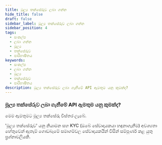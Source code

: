 ```yaml
---
title: මූල්‍ය තක්සේරුව ලබා ගන්න
hide_title: false
draft: false
sidebar_label: මූල්‍ය තක්සේරුව ලබා ගන්න
sidebar_position: 4
tags:
  - සංකල්ප
  - ලබා ගන්න
  - මූල්‍ය
  - තක්සේරුව
  - පාරිභාෂිතය
keywords:
  - සංකල්ප
  - ලබා ගන්න
  - මූල්‍ය
  - තක්සේරුව
  - පාරිභාෂිතය
description: මූල්‍ය තක්සේරුව ලබා ගැනීමේ API ඇමතුම යනු කුමක්ද?
---
```


### මූල්‍ය තක්සේරුව ලබා ගැනීමේ API ඇමතුම යනු කුමක්ද?

මෙම ඇමතුමට මූල්‍ය තක්සේරු විස්තර ලැබේ.

'මූල්‍ය තක්සේරුව' යනු නියාමන සහ KYC (ඔබේ සේවාදායකයා හඳුනාගැනීම) අවශ්‍යතා හේතුවෙන් ඇතැම් ගොඩබෑමේ සමාගම්වල සේවාදායකයින් විසින් සම්පූර්ණ කළ යුතු ප්‍රශ්නාවලියකි.

